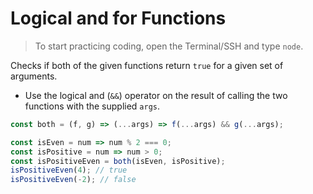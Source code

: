 # Logical and for Functions

> To start practicing coding, open the Terminal/SSH and type `node`.

Checks if both of the given functions return `true` for a given set of arguments.

- Use the logical and (`&&`) operator on the result of calling the two functions with the supplied `args`.

```js
const both = (f, g) => (...args) => f(...args) && g(...args);
```

```js
const isEven = num => num % 2 === 0;
const isPositive = num => num > 0;
const isPositiveEven = both(isEven, isPositive);
isPositiveEven(4); // true
isPositiveEven(-2); // false
```
